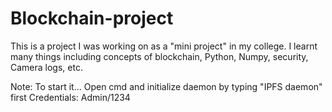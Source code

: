 # Blockchain-project
This is a project I was working on as a "mini project" in my college. I learnt many things including concepts of blockchain, Python, Numpy, security, Camera logs, etc. 





Note: To start it... Open cmd and initialize daemon by typing "IPFS daemon" first
Credentials: Admin/1234
